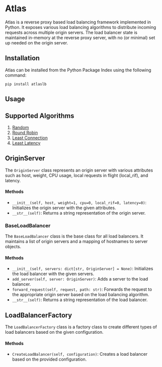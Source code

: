 # Atlas
Atlas is a reverse proxy based load balancing framework implemented in Python. It exposes various load balancing algorithms to distribute incoming requests across multiple origin servers. The load balancer state is maintained in-memory at the reverse proxy server, with no (or minimal) set up needed on the origin server.

## Installation
Atlas can be installed from the Python Package Index using the following command: 
```
pip install atlaslb
```

## Usage


## Supported Algorithms
1. [Random](./random.md)
2. [Round Robin](./roundrobin.md)
3. [Least Connection](./leastconnection.md)
4. [Least Latency](./leastlatency.md)

## OriginServer
The `OriginServer` class represents an origin server with various attributes such as host, weight, CPU usage, local requests in flight (local_rif), and latency.

#### Methods
- `__init__(self, host, weight=1, cpu=0, local_rif=0, latency=0)`: Initializes the origin server with the given attributes.
- `__str__(self)`: Returns a string representation of the origin server.

### BaseLoadBalancer
The `BaseLoadBalancer` class is the base class for all load balancers. It maintains a list of origin servers and a mapping of hostnames to server objects.

#### Methods
- `__init__(self, servers: dict[str, OriginServer] = None)`: Initializes the load balancer with the given servers.
- `add_server(self, server: OriginServer)`: Adds a server to the load balancer.
- `forward_request(self, request, path: str)`: Forwards the request to the appropriate origin server based on the load balancing algorithm.
- `__str__(self)`: Returns a string representation of the load balancer.

## LoadBalancerFactory
The `LoadBalancerFactory` class is a factory class to create different types of load balancers based on the given configuration.

#### Methods
- `CreateLoadBalancer(self, configuration)`: Creates a load balancer based on the provided configuration.
